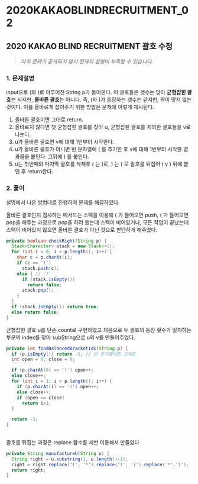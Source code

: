 # 2020KAKAOBLINDRECRUITMENT_02

## 2020 KAKAO BLIND RECRUITMENT 괄호 수정
> *아직 문제가 공개되지 않이 문제의 설명이 부족할 수 있습니다.*

### 1. 문제설명

input으로 (와 )로 이루어진 String p가 들어온다. 이 괄호들은 갯수는 맞아 **균형잡힌 괄호**는 되지만, **올바른 괄호**는 아니다. 즉, (와 )가 등장하는 갯수는 같지만, 짝이 맞지 않는 것이다. 이를 올바르게 잡아주기 위한 방법은 문제에 이렇게 제시된다.

1. 올바른 괄호이면 그대로 return.
2. 올바르지 않다면 첫 균형잡힌 괄호를 찾아 u, 균형잡힌 괄호를 제외한 괄호들을 v로 나눈다.
3. u가 올바른 괄호면 v에 대해 1번부터 시작한다.
4. u가 올바른 괄호가 아니면 빈 문자열에 ( 를 추가한 후 v에 대해 1번부터 시작한 결과물을 붙인다. 그뒤에 ) 를 붙인다.
5. u는 첫번째와 마지막 괄호를 삭제후 ( 는 )로, ) 는 ( 로 괄호를 뒤집어 ( v ) 뒤에 붙인 후 return한다.

### 2. 풀이

설명에서 나온 방법대로 진행하여 문제를 해결하였다.

올바른 괄호인지 검사하는 메서드는 스택을 이용해 ( 가 들어오면 push, ( 가 들어오면 pop을 해주는 과정으로 pop을 하려 했는데 스택이 비어있거나, 모든 작업이 끝났는데 스택이 비어있지 않으면 올바른 괄호가 아닌 것으로 판단하게 해주었다.
```java
private boolean checkRight(String p) {
  Stack<Character> stack = new Stack<>();
  for (int i = 0; i < p.length(); i++) {
    char c = p.charAt(i);
    if (c == '(')
      stack.push(c);
    else { // ')'
      if (stack.isEmpty())
        return false;
      stack.pop();
    }
  }
  if (stack.isEmpty()) return true;
  else return false;
}
```


균형잡힌 괄호 u를 단순 count로 구현하였고 처음으로 두 괄호의 등장 횟수가 일치하는 부분의 index를 찾아 subString으로 u와 v를 만들어주었다.

```java
private int findBalancedBracketIdx(String p) {
  if (p.isEmpty()) return -1; // 빈 문자열이면 그대로
  int open = 0, close = 0;

  if (p.charAt(0) == '(') open++;
  else close++;
  for (int i = 1; i < p.length(); i++) {
    if (p.charAt(i) == '(') open++;
    else close++;
    if (open == close)
      return i+1;
  }

  return -1;
} 
    

```

괄호를 뒤집는 과정은 replace 함수를 세번 이용해서 만들었다
```java
private String manufactureU(String u) {
  String right = u.substring(1, u.length()-1);
  right = right.replace('(', '*').replace(')', '(').replace('*',')');
  return right;
}
```

